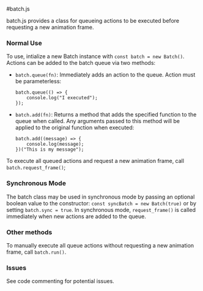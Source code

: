 #batch.js

batch.js provides a class for queueing actions to be executed before requesting a new animation frame.

### Normal Use

To use, intialize a new Batch instance with ``const batch = new Batch()``. Actions can be added to the batch queue via two methods:

* ``batch.queue(fn)``: Immediately adds an action to the queue. Action must be parameterless:

	```
	batch.queue(() => {
		console.log("I executed");
	});
	```
* ``batch.add(fn)``: Returns a method that adds the specified function to the queue when called. Any arguments passed to this method will be applied to the original function when executed:

	```
	batch.add((message) => {
		console.log(message);
	})("This is my message");
	```

To execute all queued actions and request a new animation frame, call ``batch.request_frame()``;

### Synchronous Mode

The batch class may be used in synchronous mode by passing an optional boolean value to the constructor: ``const syncBatch = new Batch(true)`` or by setting ``batch.sync = true``. In synchronous mode, ``request_frame()`` is called immediately when new actions are added to the queue.

### Other methods

To manually execute all queue actions without requesting a new animation frame, call ``batch.run()``.

### Issues

See code commenting for potential issues.
